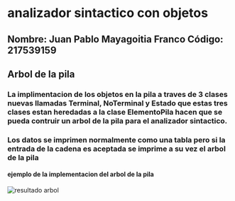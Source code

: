 # analizador sintactico con objetos
## Nombre: Juan Pablo Mayagoitia Franco       Código: 217539159

## Arbol de la pila
### La implimentacion de los objetos en la pila a traves de 3 clases nuevas llamadas Terminal, NoTerminal y Estado que estas tres clases estan heredadas a la clase ElementoPila hacen que se pueda contruir un arbol de la pila para el analizador sintactico.
### Los datos se imprimen normalmente como una tabla pero si la entrada de la cadena es aceptada se imprime a su vez el arbol de la pila 
#### ejemplo de la implementacion del arbol de la pila

![resultado arbol](https://github.com/jpmfranco/Sem-Traductores-II/assets/103715117/69b05afb-50bd-4740-9ae8-372803881878)
